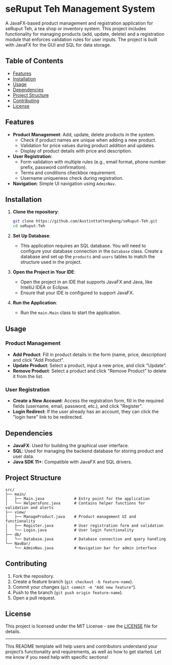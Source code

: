 # seRuput Teh Management System

A JavaFX-based product management and registration application for seRuput Teh, a tea shop or inventory system. This project includes functionality for managing products (add, update, delete) and a registration module that enforces validation rules for user inputs. The project is built with JavaFX for the GUI and SQL for data storage.

## Table of Contents

- [Features](#features)
- [Installation](#installation)
- [Usage](#usage)
- [Dependencies](#dependencies)
- [Project Structure](#project-structure)
- [Contributing](#contributing)
- [License](#license)

## Features

- **Product Management**: Add, update, delete products in the system.
  - Check if product names are unique when adding a new product.
  - Validation for price values during product addition and updates.
  - Display of product details with price and description.
- **User Registration**:
  - Form validation with multiple rules (e.g., email format, phone number prefix, password confirmation).
  - Terms and conditions checkbox requirement.
  - Username uniqueness check during registration.
- **Navigation**: Simple UI navigation using `AdminNav`.

## Installation

1. **Clone the repository**:
   ```bash
   git clone https://github.com/Austinttattengkeng/seRuput-Teh.git
   cd seRuput-Teh
   ```

2. **Set Up Database**:
   - This application requires an SQL database. You will need to configure your database connection in the `Database` class. Create a database and set up the `products` and `users` tables to match the structure used in the project.

3. **Open the Project in Your IDE**:
   - Open the project in an IDE that supports JavaFX and Java, like IntelliJ IDEA or Eclipse.
   - Ensure that your IDE is configured to support JavaFX.

4. **Run the Application**:
   - Run the `main.Main` class to start the application.

## Usage

### Product Management

- **Add Product**: Fill in product details in the form (name, price, description) and click "Add Product".
- **Update Product**: Select a product, input a new price, and click "Update".
- **Remove Product**: Select a product and click "Remove Product" to delete it from the list.

### User Registration

- **Create a New Account**: Access the registration form, fill in the required fields (username, email, password, etc.), and click "Register".
- **Login Redirect**: If the user already has an account, they can click the "login here" link to be redirected.

## Dependencies

- **JavaFX**: Used for building the graphical user interface.
- **SQL**: Used for managing the backend database for storing product and user data.
- **Java SDK 11+**: Compatible with JavaFX and SQL drivers.

## Project Structure

```
src/
├── main/
│   ├── Main.java             # Entry point for the application
│   └── HelpersFunc.java      # Contains helper functions for validation and alerts
├── view/
│   ├── ManageProduct.java    # Product management UI and functionality
│   ├── Register.java         # User registration form and validation
│   └── Login.java            # User login functionality
├── db/
│   └── Database.java         # Database connection and query handling
└── NavBar/
    └── AdminNav.java         # Navigation bar for admin interface
```

## Contributing

1. Fork the repository.
2. Create a feature branch (`git checkout -b feature-name`).
3. Commit your changes (`git commit -m "Add new feature"`).
4. Push to the branch (`git push origin feature-name`).
5. Open a pull request.

## License

This project is licensed under the MIT License - see the [LICENSE](LICENSE) file for details.

---

This README template will help users and contributors understand your project’s functionality and requirements, as well as how to get started. Let me know if you need help with specific sections!
